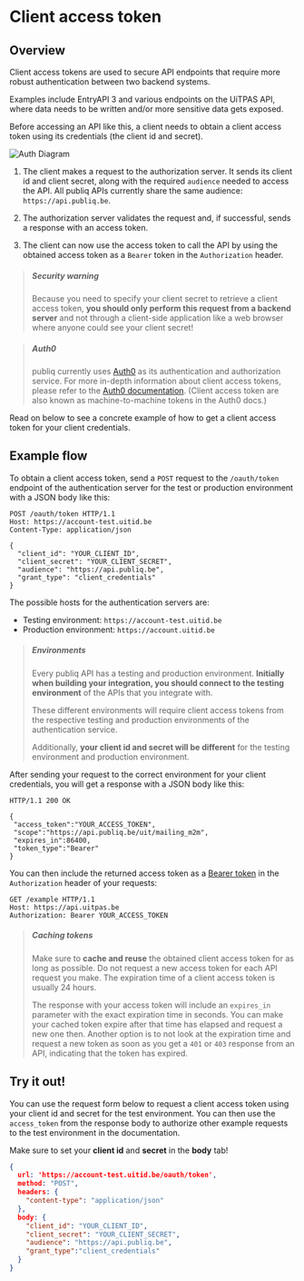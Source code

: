 # Client access token

## Overview

Client access tokens are used to secure API endpoints that require more robust authentication between two backend systems.

Examples include EntryAPI 3 and various endpoints on the UiTPAS API, where data needs to be written and/or more sensitive data gets exposed.

Before accessing an API like this, a client needs to obtain a client access token using its credentials (the client id and secret).

![Auth Diagram](https://acc.uitid.be/api/publiq-auth-diagram.png)

1. The client makes a request to the authorization server. It sends its client id and client secret, along with the required `audience` needed to access the API. All publiq APIs currently share the same audience: `https://api.publiq.be`. 

2. The authorization server validates the request and, if successful, sends a response with an access token.

3. The client can now use the access token to call the API by using the obtained access token as a `Bearer` token in the `Authorization` header.

<!-- theme: warning -->

> ##### Security warning
> Because you need to specify your client secret to retrieve a client access token, **you should only perform this request from a backend server** and not through a client-side application like a web browser where anyone could see your client secret!

<!-- theme: info -->

> ##### Auth0
> publiq currently uses [Auth0](https://auth0.com/) as its authentication and authorization service. For more in-depth information about client access tokens, please refer to the [Auth0 documentation](https://auth0.com/docs/). (Client access token are also known as machine-to-machine tokens in the Auth0 docs.)

Read on below to see a concrete example of how to get a client access token for your client credentials.


## Example flow

To obtain a client access token, send a `POST` request to the `/oauth/token` endpoint of the authentication server for the test or production environment with a JSON body like this:

```http
POST /oauth/token HTTP/1.1
Host: https://account-test.uitid.be
Content-Type: application/json

{
  "client_id": "YOUR_CLIENT_ID",
  "client_secret": "YOUR_CLIENT_SECRET",
  "audience": "https://api.publiq.be",
  "grant_type": "client_credentials"
}
```

The possible hosts for the authentication servers are:
- Testing environment: `https://account-test.uitid.be`
- Production environment: `https://account.uitid.be`

<!-- theme: info -->

> ##### Environments
> Every publiq API has a testing and production environment. **Initially when building your integration, you should connect to the testing environment** of the APIs that you integrate with.
> 
> These different environments will require client access tokens from the respective testing and production environments of the authentication service.
> 
> Additionally, **your client id and secret will be different** for the testing environment and production environment.

After sending your request to the correct environment for your client credentials, you will get a response with a JSON body like this:

```http
HTTP/1.1 200 OK

{
 "access_token":"YOUR_ACCESS_TOKEN",
 "scope":"https://api.publiq.be/uit/mailing_m2m",
 "expires_in":86400,
 "token_type":"Bearer"
}
```

You can then include the returned access token as a [Bearer token](https://swagger.io/docs/specification/authentication/bearer-authentication/) in the `Authorization` header of your requests:

```http
GET /example HTTP/1.1
Host: https://api.uitpas.be
Authorization: Bearer YOUR_ACCESS_TOKEN
```

<!-- theme: success -->

> ##### Caching tokens
> Make sure to **cache and reuse** the obtained client access token for as long as possible. Do not request a new access token for each API request you make. The expiration time of a client access token is usually 24 hours. 
> 
> The response with your access token will include an `expires_in` parameter with the exact expiration time in seconds. You can make your cached token expire after that time has elapsed and request a new one then. Another option is to not look at the expiration time and request a new token as soon as you get a `401` or `403` response from an API, indicating that the token has expired.


## Try it out!

You can use the request form below to request a client access token using your client id and secret for the test environment. You can then use the `access_token` from the response body to authorize other example requests to the test environment in the documentation.

Make sure to set your **client id** and **secret** in the **body** tab!

```json http
{
  url: 'https://account-test.uitid.be/oauth/token',
  method: "POST",
  headers: {
    "content-type": "application/json"
  },
  body: {
    "client_id": "YOUR_CLIENT_ID",
    "client_secret": "YOUR_CLIENT_SECRET",
    "audience": "https://api.publiq.be",
    "grant_type":"client_credentials"    
  }
}
```